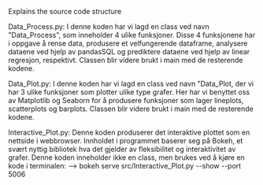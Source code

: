 Explains the source code structure

Data_Process.py:
I denne koden har vi lagd en class ved navn "Data_Process", som inneholder 4 ulike funksjoner. Disse 4 funksjonene har i oppgave å rense data, produsere et velfungerende dataframe, analysere dataene ved hjelp av pandasSQL og prediktere dataene ved hjelp av linear regresjon, respektivt.
Classen blir videre brukt i main med de resterende kodene.

Data_Plot.py:
I denne koden har vi lagd en class ved navn "Data_Plot, der vi har 3 ulike funksjoner som plotter ulike type grafer. Her har vi benyttet oss av Matplotlib og Seaborn for å produsere funksjoner som lager lineplots, scatterplots og barplots.
Classen blir videre brukt i main med de resterende kodene.

Interactive_Plot.py:
Denne koden produserer det interaktive plottet som en nettside i webbrowser. Innholdet i programmet baserer seg på Bokeh, et svært nyttig bibliotek hva det gjelder av fleksibilitet og interaktivitet av grafer.
Denne koden inneholder ikke en class, men brukes ved å kjøre en kode i terminalen:
--> bokeh serve src/Interactive_Plot.py --show --port 5006